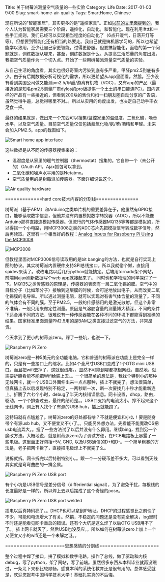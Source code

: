 Title: 关于树莓派测量空气质量的一些实验
Category: Life
Date: 2017-01-03 9:00
Slug: smart-home-air-quality
Tags: SmartHome, Chinese

现在所说的"智能家居"，其实更多的是"遥控家具"。正如[以前的文里面提到的](https://yage.ai/zi-ji-dong-shou-gai-zao-zhi-neng-jia-ju-sheng-huo.html)，我个人认为智能家居需要三个阶段，遥控化，自动化，和智能化。现在利用ifttt和一些手工规则，我们已经可以实现相当程度的自动化了（6点开暖气，日落开灯等等）。但想要到智能化还有相当的路要走。我自己就是搞机器学习的，所以也希望能学以致用，至少让自己家更智能，过得更舒服。但要搞智能化，面临的第一个问题就是，训练数据从哪来，甚至，训练数据是什么。从提高生活质量的角度出发，我把空气质量作为一个切入点。开始了一些用树莓派测量空气质量的实验。

从自己生活的角度看，其实也很好奇室内污染到底有多严重，甲醛pm2.5到底有多少。由于有后期数据分析可视化的需求，所以更希望从app里面看。然鹅，至少没有看到美国公司做又能测pm2.5/甲醛/游离有机物（VOC），又有app的产品（最接近的是知名pm2.5测量厂商dylos的pro版提供一个土土的串口能连PC）。国内这样的产品有一些接近的，但看到200块的售价和扫一扫朋友圈自动分享的广告语，虽然觉得牛逼，总觉得哪里不对。。所以从实用的角度出发，也决定自己动手丰衣足食一把。

最终的结果就是，做出来一个东西可以搜集/监控家里的温湿度，二氧化碳，噪音水平，以及空气质量。目前空气质量仅仅包括氮氧化物/氨/苯/酒精和甲醛。未来会加入PM2.5。app的截图如下。

![Smart home app interface](/images/smart-home-air-quality-chart.png)

这些数据是从不同的传感器搜集来的：

* 温湿度是从家里的暖气控制器（thermostat）搜集的。它自带一个（未公开的）OAuth API。Ajax抓包可以拿到。
* 二氧化碳和噪声水平用的是Netatmo。
* 空气质量用的是树莓派加传感器。下面详细说说这个。

![Air quality hardware](/images/smart-home-air-quality-hardware.jpg)

=============hard core技术内容的分割线===============

树莓派（基于ARM）和Arduino之类单片机的重要差异在于，他虽然有GPIO接口，能够读取数字信息，但他并没有内置模拟数字转换器（ADC），所以不能像Arduino那样直接连模拟传感器。但流行的气体传感器MQ135等等都是模拟的，所以得搭一个小电路，用MCP3008之类的ADC芯片先把模拟信号转成数字信号，然后再读取。这里有一个相当好的教程：[Analog Inputs for Raspberry Pi Using the MCP3008](https://learn.adafruit.com/reading-a-analog-in-and-controlling-audio-volume-with-the-raspberry-pi/overview)

![MCP3008](/images/smart-home-air-quality-mcp3008.png)

但教程里面对MCP3008信号读取用的是bit banging的方法，也就是自行实现上图的协议。其实树莓派内置硬件支持SPI总线接口。所以我就偷个懒，直接用spidev来读了。改改电路以后几行python就能搞定。后端用tornado架个网站，前端用ajax刷新数据写个web app就接起来了。
同时也和学物理的同学探讨了一下。MQ135之类传感器的原理是，传感器的表面有一层二氧化锡的膜。空气中的目标分子（比如苯分子）接触到这层膜的时候，会可逆地放出电子，从而改变二氧化锡膜的电导率。所以通过测量电阻，就可以实现对有害气体含量的测量了。不同的气体会有不同的膜。至于PM2.5，一般的传感器用的是激光散射。但这个非常不准确，一般只用来做定性测量。原因是气溶胶含量的测量博大精深，不同的条件下适合用不同的方法，很难说有一种传感器能在各种不同的环境下都能得到准确的结果。国家标准里面测量PM2.5用的是BAM之类直接过滤空气的方法，非常昂贵。

今天拿到了更小的树莓派zero。踩了一些坑，也说一下。

![Raspberry Pi Zero](/images/smart-home-air-quality-rpi0.jpg)

树莓派zero是一种5美元的全功能电脑。它和普通的树莓派在功能上是完全一样的，只是有一些接口上的缩水。比如4个全尺寸USB口变成了1个OTG mini USB口。而且把wifi去掉了，这就很蛋疼。。显然不可能到哪都拖根网线，自然地，就需要折腾看能不能把Wifi给装上去。。一个很简单的想法是，我找个特别小的那种无线网卡，就一个USB口外面伸出来一点点那种，插上不就完了。想法很简单，但真插上去以后发现特别不稳定，一两秒断一次，断一次要找几十秒才能重新连上。折腾了六七个小时，debug了半天内核错误信息。网卡设置，dhcp，路由，驱动，一个个排查过去，最终的结论是。。USB口支持的电流太小，撑不起来这个无线网卡。网上有人找个了有源的USB hub，插上就能跑了。

这特码就有点尴尬了。树莓派zero的好处都有啥？不就是便宜和小么！要是随身带个有源usb hub，又不便宜又不小了。。只能另外想办法。先看能不能魔改OS把usb电流弄大。。搜了一些方法试了以后并没有什么卵用。继续bing，找到另一个魔改方法。大概地说，就是树莓派zero为了调试方便，在PCB电路板上暴露了一些电极。这里面正好包括+5V, GND, 以及USB通信的D+和D-。一个简单粗暴的方法是，老子把网卡拆了，直接把电极焊上不就完了么。

说拆就拆。网卡拆完以后特别特别小。。跟一个一分硬币差不多大。可以看到天线其实就是弯弯曲曲的一排金属。

![Raspberry Pi Zero USB port](/images/smart-home-air-quality-rpi0-usb.jpg)

有个小坑是USB信号是差分信号（differiential signal），为了避免干扰，每根线的长度最好是一样的。所以焊上去以后摆成了这个奇怪的pose。

![Raspberry Pi Zero USB port welded](/images/smart-home-air-quality-rpi0-welded.jpg)

插电以后真特码亮了。。DHCP也可以拿到IP地址。DHCP的过程感觉比之前快了不少，可能和电流增大了有关。然鹅，不稳定的问题还是没有完全解决，log里时不时还是能看见网卡重启的错误。还有个大坑是这么焊了以后OTG USB用不了了。。插上网卡就灭了，然后USB也没反应。。所以如何在树莓派zero上加上一个又便宜又小的wifi还是一个未解之谜。。

=====================思想感情的分割线=====================

整个过程中焊了接口，拼了模拟和数字电路，操作了总线，做了驱动和内核debug，写了python，架了网站，写了前端。虽然很多东西从本科毕业就再没碾过，一条龙下来都比较顺畅，感觉本科的系统化教育还是很有用的。总体感受就是，欢迎您报考中国科学技术大学！基础扎实真的不后悔。